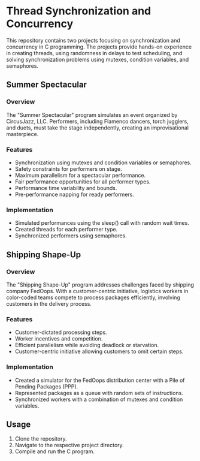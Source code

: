 # Thread Synchronization and Concurrency

This repository contains two projects focusing on synchronization and concurrency in C programming. The projects provide hands-on experience in creating threads, using randomness in delays to test scheduling, and solving synchronization problems using mutexes, condition variables, and semaphores.

## Summer Spectacular

### Overview
The "Summer Spectacular" program simulates an event organized by CircusJazz, LLC. Performers, including Flamenco dancers, torch jugglers, and duets, must take the stage independently, creating an improvisational masterpiece.

### Features
- Synchronization using mutexes and condition variables or semaphores.
- Safety constraints for performers on stage.
- Maximum parallelism for a spectacular performance.
- Fair performance opportunities for all performer types.
- Performance time variability and bounds.
- Pre-performance napping for ready performers.

### Implementation
- Simulated performances using the sleep() call with random wait times.
- Created threads for each performer type.
- Synchronized performers using semaphores.

## Shipping Shape-Up

### Overview
The "Shipping Shape-Up" program addresses challenges faced by shipping company FedOops. With a customer-centric initiative, logistics workers in color-coded teams compete to process packages efficiently, involving customers in the delivery process.

### Features
- Customer-dictated processing steps.
- Worker incentives and competition.
- Efficient parallelism while avoiding deadlock or starvation.
- Customer-centric initiative allowing customers to omit certain steps.

### Implementation
- Created a simulator for the FedOops distribution center with a Pile of Pending Packages (PPP).
- Represented packages as a queue with random sets of instructions.
- Synchronized workers with a combination of mutexes and condition variables.

## Usage
1. Clone the repository.
2. Navigate to the respective project directory.
3. Compile and run the C program.
